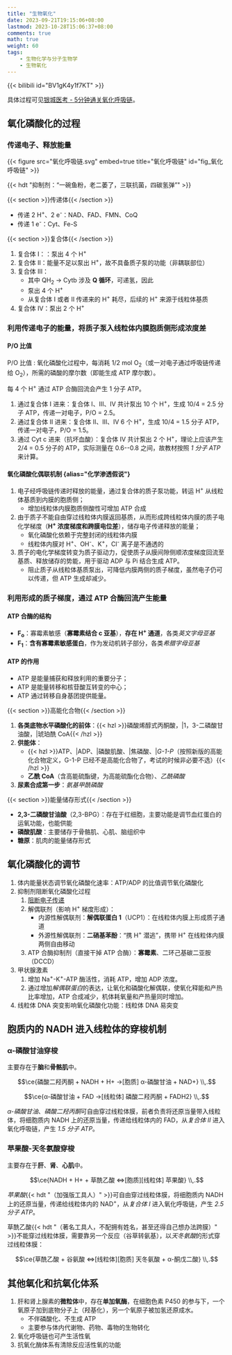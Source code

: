 ```yaml
---
title: "生物氧化"
date: 2023-09-21T19:15:06+08:00
lastmod: 2023-10-28T15:06:37+08:00
comments: true
math: true
weight: 60
tags:
    - 生物化学与分子生物学
    - 生物氧化
---
```


{{< bilibili id="BV1gK4y1f7KT" >}}

具体过程可见[银城医考 - 5分钟通关氧化呼吸链](https://www.bilibili.com/video/BV1VK4y1P7or/?share_source=copy_web&vd_source=bd2ae324e011ef00746972a5375036de)。

## 氧化磷酸化的过程

### 传递电子、释放能量

{{< figure src="氧化呼吸链.svg" embed=true title="氧化呼吸链" id="fig_氧化呼吸链" >}}

{{< hdt "抑制剂：“一碗鱼粉，老二萎了，三联抗菌，四碳氢弹”" >}}

{{< section >}}传递体{{< /section >}}

- 传递 2 H<sup>+</sup>、2 e<sup>-</sup>：NAD、FAD、FMN、CoQ
- 传递 1 e<sup>-</sup>：Cyt、Fe-S

{{< section >}}复合体{{< /section >}}

1. 复合体 Ⅰ：：泵出 4 个 H<sup>+</sup>
2. 复合体 Ⅱ：能量不足以泵出 H<sup>+</sup>，故不具备质子泵的功能（非耦联部位）
3. 复合体 Ⅲ：
    - 其中 QH<sub>2</sub> → Cytb 涉及 **Q 循环**，可递氢，因此
    - 泵出 4 个 H<sup>+</sup>
    - 从复合体 Ⅰ 或者 Ⅱ 传递来的 H<sup>+</sup> 耗尽，后续的 H<sup>+</sup> 来源于线粒体基质
4. 复合体 Ⅳ：泵出 2 个 H<sup>+</sup>

### 利用传递电子的能量，将质子泵入线粒体内膜胞质侧形成浓度差

#### P/O 比值

P/O 比值
: 氧化磷酸化过程中，每消耗 1/2 mol O<sub>2</sub>（或一对电子通过呼吸链传递给 O<sub>2</sub>），所需的磷酸的摩尔数（即能生成 ATP 摩尔数）。

每 4 个 H<sup>+</sup> 通过 ATP 合酶回流会产生 1 分子 ATP。

1. 通过复合体 Ⅰ 进来：复合体 Ⅰ、Ⅲ、Ⅳ 共计泵出 10 个 H<sup>+</sup>，生成 10/4 = 2.5 分子 ATP，传递一对电子，P/O = 2.5。
2. 通过复合体 Ⅱ 进来：复合体 Ⅱ、Ⅲ、Ⅳ 6 个 H<sup>+</sup>，生成 10/4 = 1.5 分子 ATP，传递一对电子，P/O = 1.5。
3. 通过 Cyt c 进来（抗坏血酸）：复合体 Ⅳ 共计泵出 2 个 H<sup>+</sup>，理论上应该产生 2/4 = 0.5 分子的 ATP，实际测量在 0.6--0.8 之间，故教材按照 *1 分子 ATP* 来计算。

#### 氧化磷酸化偶联机制 {alias="化学渗透假说"}

1. 电子经呼吸链传递时释放的能量，通过复合体的质子泵功能，转运 H<sup>+</sup> 从线粒体基质到内膜的胞质侧；
    - 增加线粒体内膜胞质侧酸性可增加 ATP 合成
2. 由于质子不能自由穿过线粒体内膜返回基质，从而形成跨线粒体内膜的质子电化学梯度（**H<sup>+</sup> 浓度梯度和跨膜电位差**），储存电子传递释放的能量；
    - 氧化磷酸化依赖于完整封闭的线粒体内膜
    - 线粒体内膜对 H<sup>+</sup>、OH<sup>-</sup>、K<sup>+</sup>，Cl<sup>-</sup> 离子是不通透的
3. 质子的电化学梯度转变为质子驱动力，促使质子从膜间隙侧顺浓度梯度回流至基质、释放储存的势能，用于驱动 ADP 与 Pi 结合生成 ATP。
    - 阻止质子从线粒体基质泵出，可降低内膜两侧的质子梯度，虽然电子仍可以传递，但 ATP 生成却减少。

### 利用形成的质子梯度，通过 ATP 合酶回流产生能量

#### ATP 合酶的结构

- **F<sub>o</sub>**：寡霉素敏感（**寡霉素结合 c 亚基**），**存在 H<sup>+</sup> 通道**，各类*英文字母亚基*
- **F<sub>1</sub>**：**含有寡霉素敏感蛋白**，作为发动机转子部分，各类*希腊字母亚基*

#### ATP 的作用

- ATP 是能量捕获和释放利用的重要分子；
- ATP 是能量转移和核苷酸互转变的中心；
- ATP 通过转移自身基团提供能量。

{{< section >}}高能化合物{{< /section >}}

1. **各类底物水平磷酸化的前体**：{{< hzl >}}磷酸烯醇式丙酮酸，|1，3-二磷酸甘油酸，|琥珀酰 CoA{{< /hzl >}}
2. **供能体**：
    - {{< hzl >}}ATP、|ADP、|磷酸肌酸、|焦磷酸、|*G-1-P*（按照新版的高能化合物定义，G-1-P 已经不是高能化合物了，考试的时候非必要不选）{{< /hzl >}}
    - **乙酰 CoA**（含高能硫酯键，为高能硫酯化合物）、*乙酰磷酸*
3. **尿素合成第一步**：*氨基甲酰磷酸*

{{< section >}}能量储存形式{{< /section >}}

- **2,3-二磷酸甘油酸**（2,3-BPG）：存在于红细胞，主要功能是调节血红蛋白的运氧功能，也能供能
- **磷酸肌酸**：主要储存于骨骼肌、心肌、脑组织中
- **糖原**：肌肉的能量储存形式

## 氧化磷酸化的调节

1. 体内能量状态调节氧化磷酸化速率：ATP/ADP 的比值调节氧化磷酸化
2. 抑制剂阻断氧化磷酸化过程
    1. [阻断电子传递](#fig_氧化呼吸链)
    2. 解偶联剂（影响 H<sup>+</sup> 梯度形成）：
        - 内源性解偶联剂：**解偶联蛋白 1**（UCP1）：在线粒体内膜上形成质子通道
        - 外源性解偶联剂：**二硝基苯酚**：“携 H<sup>+</sup> 潜逃”，携带 H<sup>+</sup> 在线粒体内膜两侧自由移动
    3. ATP 合酶抑制剂（直接干掉 ATP 合酶）：**寡霉素**、二环己基碳二亚胺（DCCD）
3. 甲状腺激素
    1. 增加 Na<sup>+</sup>-K<sup>+</sup>-ATP 酶活性，消耗 ATP，增加 ADP 浓度。
    3. 通过增加*解偶联蛋白*的表达，让氧化和磷酸化解偶联，使氧化释能和产热比率增加，ATP 合成减少，机体耗氧量和产热量同时增加。
4. 线粒体 DNA 突变影响氧化磷酸化功能：线粒体 DNA 易突变

## 胞质内的 NADH 进入线粒体的穿梭机制

### α-磷酸甘油穿梭

主要存在于**脑**和**骨骼肌**中。

$$\ce{磷酸二羟丙酮 + NADH + H+ ->[胞质] α-磷酸甘油 + NAD+}
\\,.$$

$$\ce{α-磷酸甘油 + FAD ->[线粒体] 磷酸二羟丙酮 + FADH2}
\\,.$$

*α-磷酸甘油*、*磷酸二羟丙酮*可自由穿过线粒体膜，前者负责将还原当量带入线粒体，将细胞质内 NADH 上的还原当量，传递给线粒体内的 FAD，从*复合体 Ⅱ* 进入氧化呼吸链，产生 *1.5 分子 ATP*。

### 苹果酸-天冬氨酸穿梭

主要存在于**肝**、**肾**、**心肌**中。

$$\ce{NADH + H+ + 草酰乙酸 <=>[胞质][线粒体] 苹果酸}
\\,.$$

*苹果酸*{{< hdt "（加强版工具人）" >}}可自由穿过线粒体膜，将细胞质内 NADH 上的还原当量，传递给线粒体内的 NAD<sup>+</sup>，从*复合体 Ⅰ* 进入氧化呼吸链，产生 *2.5 分子 ATP*。

草酰乙酸{{< hdt "（著名工具人，不配拥有姓名，甚至还得自己想办法跨膜）" >}}不能穿过线粒体膜，需要靠另一个反应（谷草转氨基），以*天冬氨酸*的形式穿过线粒体膜：

$$\ce{草酰乙酸 + 谷氨酸 <=>[线粒体][胞质] 天冬氨酸 + α-酮戊二酸}
\\,.$$

## 其他氧化和抗氧化体系

1. 肝和肾上腺素的**微粒体**中，存在**单加氧酶**，在细胞色素 P450 的参与下，一个氧原子加到底物分子上（羟基化），另一个氧原子被加氢还原成水。
    - 不伴磷酸化、不生成 ATP
    - 主要参与体内代谢物、药物、毒物的生物转化
2. 氧化呼吸链也可产生活性氧
3. 抗氧化酶体系有清除反应活性氧的功能
